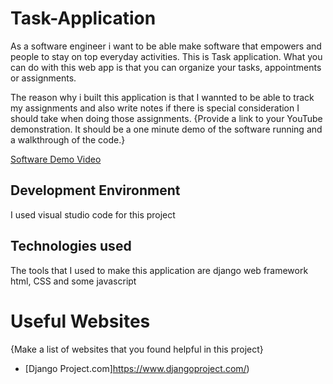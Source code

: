 # Task-Application

As a software engineer i want to be able make software that empowers and people to stay on top everyday activities.
This is Task application. What you can do with this web app is that you can organize your tasks, appointments or assignments. 

The reason why i built this application is that I wannted to be able to track my assignments and also write notes if there is special consideration I should take when doing those assignments.
{Provide a link to your YouTube demonstration.  It should be a one minute demo of the software running and a walkthrough of the code.}

[Software Demo Video](https://youtu.be/o7RBnR9KAuo)

## Development Environment

I used visual studio code for this project

## Technologies used

The tools that I used to make this application are django web framework html, CSS and some javascript


# Useful Websites

{Make a list of websites that you found helpful in this project}
* [Django Project.com]https://www.djangoproject.com/)
